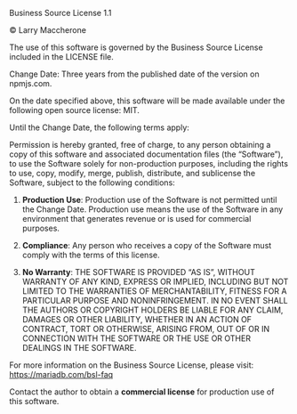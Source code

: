 
Business Source License 1.1

© Larry Maccherone

The use of this software is governed by the Business Source License included in the LICENSE file.

Change Date: Three years from the published date of the version on npmjs.com.

On the date specified above, this software will be made available under the following open source license: MIT.

Until the Change Date, the following terms apply:

Permission is hereby granted, free of charge, to any person obtaining a copy of this software and associated documentation files (the “Software”), to use the Software solely for non-production purposes, including the rights to use, copy, modify, merge, publish, distribute, and sublicense the Software, subject to the following conditions:

1. **Production Use**: Production use of the Software is not permitted until the Change Date. Production use means the use of the Software in any environment that generates revenue or is used for commercial purposes.

2. **Compliance**: Any person who receives a copy of the Software must comply with the terms of this license.

3. **No Warranty**: THE SOFTWARE IS PROVIDED “AS IS”, WITHOUT WARRANTY OF ANY KIND, EXPRESS OR IMPLIED, INCLUDING BUT NOT LIMITED TO THE WARRANTIES OF MERCHANTABILITY, FITNESS FOR A PARTICULAR PURPOSE AND NONINFRINGEMENT. IN NO EVENT SHALL THE AUTHORS OR COPYRIGHT HOLDERS BE LIABLE FOR ANY CLAIM, DAMAGES OR OTHER LIABILITY, WHETHER IN AN ACTION OF CONTRACT, TORT OR OTHERWISE, ARISING FROM, OUT OF OR IN CONNECTION WITH THE SOFTWARE OR THE USE OR OTHER DEALINGS IN THE SOFTWARE.

For more information on the Business Source License, please visit: https://mariadb.com/bsl-faq

Contact the author to obtain a **commercial license** for production use of this software.
